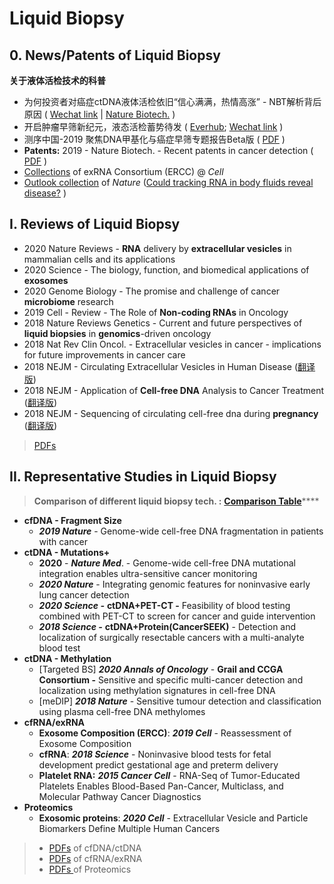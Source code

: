 # Liquid Biopsy

## 0. News/Patents of Liquid Biopsy

**关于液体活检技术的科普**

* 为何投资者对癌症ctDNA液体活检依旧“信心满满，热情高涨” - NBT解析背后原因 \( [Wechat link](https://mp.weixin.qq.com/s/XbXB8cpw1uMQMId7uIirfA) \| [Nature Biotech.](https://www.nature.com/articles/d41587-019-00022-7) \)
* 开启肿瘤早筛新纪元，液态活检蓄势待发 \( [Everhub](https://www.yinxiang.com/everhub/note/d1062a1d-14a8-4e8c-af9b-70aa808715da); [Wechat link](https://mp.weixin.qq.com/s/I_mlH_l4ORrAZS_rv9bytQ) \)
* 测序中国-2019 聚焦DNA甲基化与癌症早筛专题报告Beta版 \( [PDF](https://cloud.tsinghua.edu.cn/d/f72ee6992a1e4ec78044/?p=/Popular%20Science&mode=list) \)
* **Patents:** 2019 - Nature Biotech. - Recent patents in cancer detection \( [PDF](https://cloud.tsinghua.edu.cn/d/f72ee6992a1e4ec78044/?p=%2FBiomarker%20Panel%2FPatents&mode=list) \)
* [Collections](https://www.cell.com/consortium/exRNA) of exRNA Consortium \(ERCC\) @ _Cell_
* [Outlook collection](https://www.nature.com/collections/hibdgeeijf) of _Nature_ \([Could tracking RNA in body fluids reveal disease?](https://www.nature.com/articles/d41586-020-01763-1) \)

## I. Reviews of Liquid Biopsy

* 2020 Nature Reviews - **RNA** delivery by **extracellular vesicles** in mammalian cells and its applications
* 2020 Science - The biology, function, and biomedical applications of **exosomes**
* 2020 Genome Biology - The promise and challenge of cancer **microbiome** research
* 2019 Cell - Review - The Role of **Non-coding RNAs** in Oncology
* 2018 Nature Reviews Genetics - Current and future perspectives of **liquid biopsies** in **genomics**-driven oncology
* 2018 Nat Rev Clin Oncol. - Extracellular vesicles in cancer - implications for future improvements in cancer care
* 2018 NEJM - Circulating Extracellular Vesicles in Human Disease \([翻译版](https://www.nejmqianyan.cn/article/YXQYra1704286)\)
* 2018 NEJM - Application of **Cell-free DNA** Analysis to Cancer Treatment \([翻译版](https://www.nejmqianyan.cn/article/YXQYra1706174)\)
* 2018 NEJM - Sequencing of circulating cell-free dna during **pregnancy** \([翻译版](https://www.nejmqianyan.cn/article/YXQYra1705345)\)

> [PDFs](https://cloud.tsinghua.edu.cn/d/f72ee6992a1e4ec78044/?p=/Review&mode=list)

## II.  Representative Studies in Liquid Biopsy

> **Comparison of different liquid biopsy tech. :**   [**Comparison Table**](https://cloud.tsinghua.edu.cn/d/f72ee6992a1e4ec78044/files/?p=/liquid%20biopsy%20tech%20comparison.pptx)\*\*\*\*

* **cfDNA - Fragment Size** 
  * _**2019 Nature**_ - Genome-wide cell-free DNA fragmentation in patients with cancer
* **ctDNA - Mutations+** 
  * **2020** - _**Nature Med**_. - Genome-wide cell-free DNA mutational integration enables ultra-sensitive cancer monitoring
  * _**2020 Nature**_ - Integrating genomic features for noninvasive early lung cancer detection
  * _**2020 Science -**_ **ctDNA+PET-CT -** Feasibility of blood testing combined with PET-CT to screen for cancer and guide intervention
  * _**2018 Science -**_ **ctDNA+Protein\(CancerSEEK\)** - Detection and localization of surgically resectable cancers with a multi-analyte blood test
* **ctDNA - Methylation**
  * \[Targeted BS\] _**2020 Annals of Oncology**_ - **Grail and CCGA Consortium -** Sensitive and specific multi-cancer detection and localization using methylation signatures in cell-free DNA
  * \[meDIP\] _**2018 Nature**_ - Sensitive tumour detection and classification using plasma cell-free DNA methylomes
* **cfRNA/exRNA**  
  * **Exosome Composition \(ERCC\)**: _**2019 Cell**_  - Reassessment of Exosome Composition
  * **cfRNA**: _**2018 Science**_ - Noninvasive blood tests for fetal development predict gestational age and preterm delivery
  * **Platelet RNA:** _**2015 Cancer Cell**_ - RNA-Seq of Tumor-Educated Platelets Enables Blood-Based Pan-Cancer, Multiclass, and Molecular Pathway Cancer Diagnostics
* **Proteomics**
  * **Exosomic proteins**: _**2020 Cell**_ - Extracellular Vesicle and Particle Biomarkers Define Multiple Human Cancers

> * [PDFs](https://cloud.tsinghua.edu.cn/d/f72ee6992a1e4ec78044/?p=%2FcfDNA&mode=list) of cfDNA/ctDNA
> * [PDFs](https://cloud.tsinghua.edu.cn/d/f72ee6992a1e4ec78044/?p=%2FcfRNA&mode=list) of cfRNA/exRNA
> * [PDFs ](https://cloud.tsinghua.edu.cn/d/f72ee6992a1e4ec78044/?p=%2FProteomics&mode=list)of Proteomics

